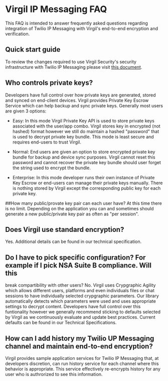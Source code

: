 # Virgil IP Messaging FAQ

This FAQ is intended to answer frequently asked questions regarding integration of Twilio IP Messaging
with Virgil's end-to-end encryption and verification.

## Quick start guide
To review the changes required to use Virgil Security's security infrastructure with Twilio IP Messaging please visit [this document](./Quick%20start%20guide.md).

## Who controls private keys?
Developers have full control over how private keys are generated, stored and synced on end-client devices.
Virgil provides Private Key Escrow Service which can help backup and sync private keys. 
Generally most users are given 3 options:

- Easy: In this mode Virgil Private Key API is used to store private keys associated with the user/app combo. Virgil stores key in encrypted (not hashed) format however we still do maintain a hashed "password" that is used to decrypt
private key bundle. This mode is least secure and requires end-users to trust Virgil.

- Normal: End users are given an option to store encrypted private key bundle for backup and device sync purposes. Virgil cannot reset this password and cannot recover the private key bundle should user forget the string used to encrypt the bundle.

- Enterprise: In this mode developer runs their own instance of Private Key Escrow or end-users can manage their private keys manually. There is nothing stored by Virgil except the corresponding public key for each private key.

##How many public/provate key pair can each user have?
At this time there is no limit. Depending on the application you can and sometimes should generate a new public/private key pair as often as "per session".

## Does Virgil use standard encryption?
Yes. Additional details can be found in our technical specification.

## Do I have to pick specific configuration? For example if I pick NSA Suite B compliance. Will this
break compartibility with other users?
No. Virgil uses Crypgraphic Agility which allows different users, platforms and even individuals files or chat sessions to have individually selected crypgraphic parameters. Our library automatically detects which parameters
were used and uses appropriate settings to decrypt content. Developers have full control over this funtionality
however we generally recommend sticking to defaults selected by Virgil as we continuously evaluate and update
best practices. Current defaults can be found in our Technical Specifications.

## How can I add history my Twilio UP Messaging channel and maintain end-to-end encryption?
Virgil provides sample application services for Twilio IP Messaging that, at developers discretion, can run history service for each channel where this behavior is appropriate. This service effectively re-encrypts history for any user who is authrorized to see this
information.





